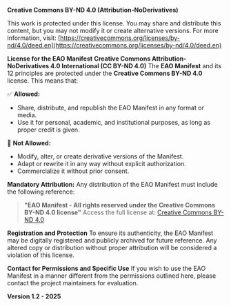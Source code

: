 **Creative Commons BY-ND 4.0 (Attribution-NoDerivatives)**

This work is protected under this license. You may share and distribute this content, but you may not modify it or create alternative versions.
For more information, visit: [https://creativecommons.org/licenses/by-nd/4.0/deed.en](https://creativecommons.org/licenses/by-nd/4.0/deed.en)

**License for the EAO Manifest**
**Creative Commons Attribution-NoDerivatives 4.0 International (CC BY-ND 4.0)**
The **EAO Manifest** and its 12 principles are protected under the **Creative Commons BY-ND 4.0** license. This means that:

✅ **Allowed:**

- Share, distribute, and republish the EAO Manifest in any format or media.
- Use it for personal, academic, and institutional purposes, as long as proper credit is given.

🚫 **Not Allowed:**

- Modify, alter, or create derivative versions of the Manifest.
- Adapt or rewrite it in any way without explicit authorization.
- Commercialize it without prior consent.

**Mandatory Attribution:**
Any distribution of the EAO Manifest must include the following reference:
> **"EAO Manifest - All rights reserved under the Creative Commons BY-ND 4.0 license"**
> Access the full license at: [Creative Commons BY-ND 4.0](https://creativecommons.org/licenses/by-nd/4.0/deed.en)

**Registration and Protection**
To ensure its authenticity, the EAO Manifest may be digitally registered and publicly archived for future reference. Any altered copy or distribution without proper attribution will be considered a violation of this license.

**Contact for Permissions and Specific Use**
If you wish to use the EAO Manifest in a manner different from the permissions outlined here, please contact the project maintainers for evaluation.

**Version 1.2 - 2025**